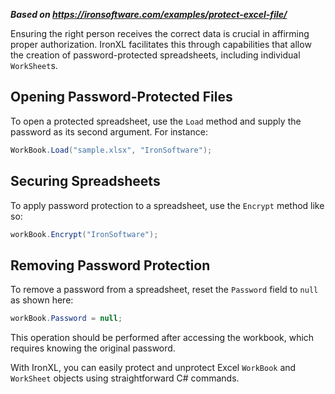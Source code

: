 ***Based on <https://ironsoftware.com/examples/protect-excel-file/>***

Ensuring the right person receives the correct data is crucial in affirming proper authorization. IronXL facilitates this through capabilities that allow the creation of password-protected spreadsheets, including individual `WorkSheet`s.

## Opening Password-Protected Files

To open a protected spreadsheet, use the `Load` method and supply the password as its second argument. For instance:

```csharp
WorkBook.Load("sample.xlsx", "IronSoftware");
```

## Securing Spreadsheets

To apply password protection to a spreadsheet, use the `Encrypt` method like so:

```csharp
workBook.Encrypt("IronSoftware");
```

## Removing Password Protection

To remove a password from a spreadsheet, reset the `Password` field to `null` as shown here:

```csharp
workBook.Password = null;
```
This operation should be performed after accessing the workbook, which requires knowing the original password.

With IronXL, you can easily protect and unprotect Excel `WorkBook` and `WorkSheet` objects using straightforward C# commands.